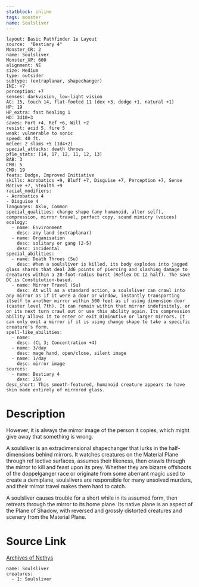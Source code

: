 ```yaml
---
statblock: inline
tags: monster
name: Soulsliver
---
```

```statblock
layout: Basic Pathfinder 1e Layout
source:  "Bestiary 4"
Monster_CR: 2
name: Soulsliver
Monster_XP: 600
alignment: NE
size: Medium
type: outsider
subtype: (extraplanar, shapechanger)
INI: +7
perception: +7
senses: darkvision, low-light vision
AC: 15, touch 14, flat-footed 11 (dex +3, dodge +1, natural +1)
HP: 19
HP_extra: fast healing 1
HD: 3d10+3
saves: Fort +4, Ref +6, Will +2
resist: acid 5, fire 5
weak: vulnerable to sonic
speed: 40 ft.
melee: 2 slams +5 (1d4+2)
special_attacks: death throes
pf1e_stats: [14, 17, 12, 11, 12, 13]
BAB: 3
CMB: 5
CMD: 19
feats: Dodge, Improved Initiative
skills: Acrobatics +9, Bluff +7, Disguise +7, Perception +7, Sense Motive +7, Stealth +9
racial_modifiers:
- Acrobatics 4
- Disguise 4
languages: Aklo, Common
special_qualities: change shape (any humanoid, alter self), compression, mirror travel, perfect copy, sound mimicry (voices)
ecology:
  - name: Environment
    desc: any land (extraplanar)
  - name: Organisation
    desc: solitary or gang (2-5)
    desc: incidental
special_abilities:
  - name: Death Throes (Su)
    desc: When a soulsliver is killed, its body explodes into jagged glass shards that deal 2d6 points of piercing and slashing damage to creatures within a 20-foot-radius burst (Reflex DC 12 half). The save DC is Constitution-based.
  - name: Mirror Travel (Su)
    desc: At will as a standard action, a soulsliver can crawl into any mirror as if it were a door or window, instantly transporting itself to another mirror within 500 feet as if using dimension door (caster level 7th). It can remain within that mirror indefinitely, or on its next turn crawl out or use this ability again. Its compression ability allows it to enter or exit Diminutive or larger mirrors. It can only exit a mirror if it is using change shape to take a specific creature’s form.
spell-like_abilities:
  - name:
    desc: (CL 3; Concentration +4)
  - name: 3/day
    desc: mage hand, open/close, silent image
  - name: 1/day
    desc: mirror image
sources:
  - name: Bestiary 4
    desc: 250
desc_short: This smooth-featured, humanoid creature appears to have skin made entirely of mirrored glass.
```
# Description
However, it is always the mirror image of the person it copies, which might give away that something is wrong.

A soulsliver is an extradimensional shapechanger that lurks in the half-dimensions behind mirrors. It watches creatures on the Material Plane through ref lective surfaces, assumes their likeness, then crawls through the mirror to kill and feast upon its prey. Whether they are bizarre offshoots of the doppelganger race or originate from some aberrant magic used to create a demiplane, soulslivers are responsible for many unsolved murders, and their mirror travel makes them hard to catch.

A soulsliver causes trouble for a short while in its assumed form, then retreats through the mirror to its home plane. Its native plane is an aspect of the Plane of Shadow, with reversed and grossly distorted creatures and scenery from the Material Plane.
# Source Link
[Archives of Nethys](https://aonprd.com/MonsterDisplay.aspx?ItemName=Soulsliver)
```encounter-table
name: Soulsliver
creatures:
  - 1: Soulsliver
```
